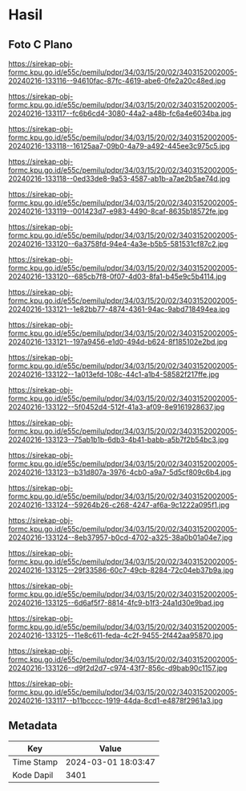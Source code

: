 # Hasil

## Foto C Plano

https://sirekap-obj-formc.kpu.go.id/e55c/pemilu/pdpr/34/03/15/20/02/3403152002005-20240216-133116--94610fac-87fc-4619-abe6-0fe2a20c48ed.jpg

https://sirekap-obj-formc.kpu.go.id/e55c/pemilu/pdpr/34/03/15/20/02/3403152002005-20240216-133117--fc6b6cd4-3080-44a2-a48b-fc6a4e6034ba.jpg

https://sirekap-obj-formc.kpu.go.id/e55c/pemilu/pdpr/34/03/15/20/02/3403152002005-20240216-133118--16125aa7-09b0-4a79-a492-445ee3c975c5.jpg

https://sirekap-obj-formc.kpu.go.id/e55c/pemilu/pdpr/34/03/15/20/02/3403152002005-20240216-133118--0ed33de8-9a53-4587-ab1b-a7ae2b5ae74d.jpg

https://sirekap-obj-formc.kpu.go.id/e55c/pemilu/pdpr/34/03/15/20/02/3403152002005-20240216-133119--001423d7-e983-4490-8caf-8635b18572fe.jpg

https://sirekap-obj-formc.kpu.go.id/e55c/pemilu/pdpr/34/03/15/20/02/3403152002005-20240216-133120--6a3758fd-94e4-4a3e-b5b5-581531cf87c2.jpg

https://sirekap-obj-formc.kpu.go.id/e55c/pemilu/pdpr/34/03/15/20/02/3403152002005-20240216-133120--685cb7f8-0f07-4d03-8fa1-b45e9c5b4114.jpg

https://sirekap-obj-formc.kpu.go.id/e55c/pemilu/pdpr/34/03/15/20/02/3403152002005-20240216-133121--1e82bb77-4874-4361-94ac-9abd718494ea.jpg

https://sirekap-obj-formc.kpu.go.id/e55c/pemilu/pdpr/34/03/15/20/02/3403152002005-20240216-133121--197a9456-e1d0-494d-b624-8f185102e2bd.jpg

https://sirekap-obj-formc.kpu.go.id/e55c/pemilu/pdpr/34/03/15/20/02/3403152002005-20240216-133122--1a013efd-108c-44c1-a1b4-58582f217ffe.jpg

https://sirekap-obj-formc.kpu.go.id/e55c/pemilu/pdpr/34/03/15/20/02/3403152002005-20240216-133122--5f0452d4-512f-41a3-af09-8e9161928637.jpg

https://sirekap-obj-formc.kpu.go.id/e55c/pemilu/pdpr/34/03/15/20/02/3403152002005-20240216-133123--75ab1b1b-6db3-4b41-babb-a5b7f2b54bc3.jpg

https://sirekap-obj-formc.kpu.go.id/e55c/pemilu/pdpr/34/03/15/20/02/3403152002005-20240216-133123--b31d807a-3976-4cb0-a9a7-5d5cf809c6b4.jpg

https://sirekap-obj-formc.kpu.go.id/e55c/pemilu/pdpr/34/03/15/20/02/3403152002005-20240216-133124--59264b26-c268-4247-af6a-9c1222a095f1.jpg

https://sirekap-obj-formc.kpu.go.id/e55c/pemilu/pdpr/34/03/15/20/02/3403152002005-20240216-133124--8eb37957-b0cd-4702-a325-38a0b01a04e7.jpg

https://sirekap-obj-formc.kpu.go.id/e55c/pemilu/pdpr/34/03/15/20/02/3403152002005-20240216-133125--29f33586-60c7-49cb-8284-72c04eb37b9a.jpg

https://sirekap-obj-formc.kpu.go.id/e55c/pemilu/pdpr/34/03/15/20/02/3403152002005-20240216-133125--6d6af5f7-8814-4fc9-b1f3-24a1d30e9bad.jpg

https://sirekap-obj-formc.kpu.go.id/e55c/pemilu/pdpr/34/03/15/20/02/3403152002005-20240216-133125--11e8c611-feda-4c2f-9455-2f442aa95870.jpg

https://sirekap-obj-formc.kpu.go.id/e55c/pemilu/pdpr/34/03/15/20/02/3403152002005-20240216-133126--d9f2d2d7-c974-43f7-856c-d9bab90c1157.jpg

https://sirekap-obj-formc.kpu.go.id/e55c/pemilu/pdpr/34/03/15/20/02/3403152002005-20240216-133117--b11bcccc-1919-44da-8cd1-e4878f2961a3.jpg


## Metadata

| Key        | Value               |
| ---------- | ------------------- |
| Time Stamp | 2024-03-01 18:03:47 |
| Kode Dapil | 3401                |




